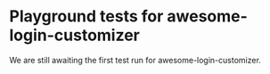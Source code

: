 # Playground tests for awesome-login-customizer
We are still awaiting the first test run for awesome-login-customizer.
